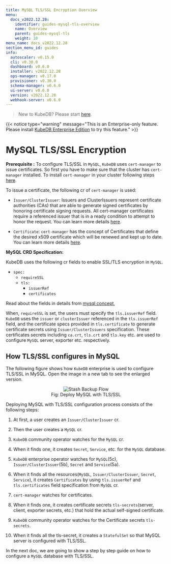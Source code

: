 ```yaml
---
title: MySQL TLS/SSL Encryption Overview
menu:
  docs_v2022.12.28:
    identifier: guides-mysql-tls-overview
    name: Overview
    parent: guides-mysql-tls
    weight: 10
menu_name: docs_v2022.12.28
section_menu_id: guides
info:
  autoscaler: v0.15.0
  cli: v0.30.0
  dashboard: v0.6.0
  installer: v2022.12.28
  ops-manager: v0.17.0
  provisioner: v0.30.0
  schema-manager: v0.6.0
  ui-server: v0.6.0
  version: v2022.12.28
  webhook-server: v0.6.0
---
```


> New to KubeDB? Please start [here](/docs/v2022.12.28/README).

{{< notice type="warning" message="This is an Enterprise-only feature. Please install [KubeDB Enterprise Edition](/docs/v2022.12.28/setup/install/enterprise) to try this feature." >}}

# MySQL TLS/SSL Encryption

**Prerequisite :** To configure TLS/SSL in `MySQL`, `KubeDB` uses `cert-manager` to issue certificates. So first you have to make sure that the cluster has `cert-manager` installed. To install `cert-manager` in your cluster following steps [here](https://cert-manager.io/docs/installation/kubernetes/).

To issue a certificate, the following cr of `cert-manager` is used:

- `Issuer/ClusterIssuer`: Issuers and ClusterIssuers represent certificate authorities (CAs) that are able to generate signed certificates by honoring certificate signing requests. All cert-manager certificates require a referenced issuer that is in a ready condition to attempt to honor the request. You can learn more details [here](https://cert-manager.io/docs/concepts/issuer/).

- `Certificate`: `cert-manager` has the concept of Certificates that define the desired x509 certificate which will be renewed and kept up to date. You can learn more details [here](https://cert-manager.io/docs/concepts/certificate/).

**MySQL CRD Specification:**

KubeDB uses the following cr fields to enable SSL/TLS encryption in `MySQL`.

- `spec:`
  - `requireSSL`
  - `tls:`
    - `issuerRef`
    - `certificates`

Read about the fields in details from [mysql concept](/docs/v2022.12.28/guides/mysql/concepts/database/#),

When, `requireSSL` is set, the users must specify the `tls.issuerRef` field. `KubeDB` uses the `issuer` or `clusterIssuer` referenced in the `tls.issuerRef` field, and the certificate specs provided in `tls.certificate` to generate certificate secrets using `Issuer/ClusterIssuers` specification. These certificates secrets including `ca.crt`, `tls.crt` and `tls.key` etc. are used to configure `MySQL` server, exporter etc. respectively.

## How TLS/SSL configures in MySQL

The following figure shows how `KubeDB` enterprise is used to configure TLS/SSL in MySQL. Open the image in a new tab to see the enlarged version.

<figure align="center">
  <img alt="Stash Backup Flow" src="/docs/v2022.12.28/guides/mysql/tls/overview/images/my-tls-ssl.png">
<figcaption align="center">Fig: Deploy MySQL with TLS/SSL</figcaption>
</figure>

Deploying MySQL with TLS/SSL configuration process consists of the following steps:

1. At first, a user creates an `Issuer/ClusterIssuer` cr.

2. Then the user creates a `MySQL` cr.

3. `KubeDB` community operator watches for the `MySQL` cr.

4. When it finds one, it creates `Secret`, `Service`, etc. for the `MySQL` database.

5. `KubeDB` enterprise operator watches for `MySQL`(5c), `Issuer/ClusterIssuer`(5b), `Secret` and `Service`(5a).

6. When it finds all the resources(`MySQL`, `Issuer/ClusterIssuer`, `Secret`, `Service`), it creates `Certificates` by using `tls.issuerRef` and `tls.certificates` field specification from `MySQL` cr.

7. `cert-manager` watches for certificates.

8. When it finds one, it creates certificate secrets `tls-secrets`(server, client, exporter secrets, etc.) that hold the actual self-signed certificate.

9. `KubeDB` community operator watches for the Certificate secrets `tls-secrets`.

10. When it finds all the tls-secret, it creates a `StatefulSet` so that MySQL server is configured with TLS/SSL.

In the next doc, we are going to show a step by step guide on how to configure a `MySQL` database with TLS/SSL.
